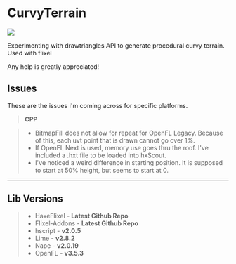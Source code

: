 **CurvyTerrain**
============

![](https://raw.githubusercontent.com/thegoodideaco/CurvyTerrain/master/readme_assets/curvy.gif)

Experimenting with drawtriangles API to generate procedural curvy terrain. Used with flixel

Any help is greatly appreciated!

Issues
-------------
These are the issues I'm coming across for specific platforms.

> **CPP**

> - BitmapFill does not allow for repeat for OpenFL Legacy. Because of this, each uvt point that is drawn cannot go over 1%.
> - If OpenFL Next is used, memory use goes thru the roof. I've included a .hxt file to be loaded into hxScout.
> - I've noticed a weird difference in starting position. It is supposed to start at 50% height, but seems to start at 0.



----------
Lib Versions
-------------

> - HaxeFlixel - **Latest Github Repo**
> - Flixel-Addons - **Latest Github Repo**
> - hscript - **v2.0.5**
>- Lime - **v2.8.2**
> - Nape - **v2.0.19**
> - OpenFL - **v3.5.3**
